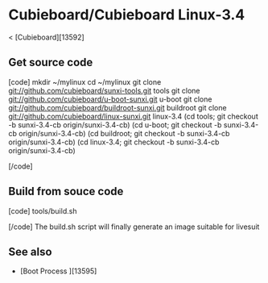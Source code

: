 # Cubieboard/Cubieboard Linux-3.4
< [Cubieboard][13592]
 
## Get source code
[code] 
    mkdir ~/mylinux
    cd ~/mylinux
    git clone <git://github.com/cubieboard/sunxi-tools.git> tools
    git clone <git://github.com/cubieboard/u-boot-sunxi.git> u-boot
    git clone <git://github.com/cubieboard/buildroot-sunxi.git> buildroot
    git clone <git://github.com/cubieboard/linux-sunxi.git> linux-3.4
    (cd tools; git checkout -b sunxi-3.4-cb origin/sunxi-3.4-cb)
    (cd u-boot; git checkout -b sunxi-3.4-cb origin/sunxi-3.4-cb)
    (cd buildroot; git checkout -b sunxi-3.4-cb origin/sunxi-3.4-cb)
    (cd linux-3.4; git checkout -b sunxi-3.4-cb origin/sunxi-3.4-cb)
    
[/code]
## Build from souce code
[code] 
    tools/build.sh
    
[/code]
The build.sh script will finally generate an image suitable for livesuit 
## See also
  * [Boot Process ][13595]
